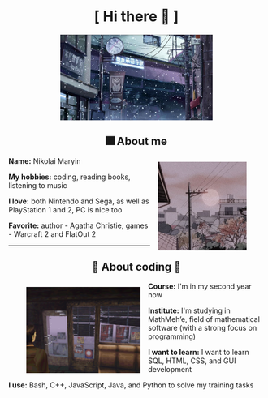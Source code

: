 
<body>
<h1 align="center">[  Hi there 🐙 ]</h1>

<div align="center">
    <img src="assets/snow.jpg" align="center" width="300" alt="snow in japan">
</div>


<div>
<h2 align="center"> 🎆 About me </h2>

<div align="center" style="padding-left: 20px; padding-right: 20px;">
    <img src="assets/sun.jpg" align="right" width="175" alt="sunset in fog" hspace="15" vspace="10">
</div>

<b>Name:</b> Nikolai Maryin

<b>My hobbies:</b> coding, reading books, listening to music

<b>I love:</b> both Nintendo and Sega, as well as PlayStation 1 and 2, PC is nice too

<b>Favorite:</b> author - Agatha Christie, games - Warcraft 2 and FlatOut 2 

</div>

---

<h2 align="center">🦀 About coding 🦞</h2>

<div align="center" style="padding-left: 20px; padding-right: 20px;">
    <img src="assets/sh.png" align="left" width="225" alt="Silent Hill cafe" hspace="15" vspace="10">
</div>

<div>
<b>Course:</b> I'm in my second year now

<b>Institute:</b> I'm studying in MathMeh’e, field of mathematical software (with a strong focus on programming)

<b>I want to learn:</b> I want to learn SQL, HTML, CSS, and GUI development
</div>

<b>I use:</b> Bash, C++, JavaScript, Java, and Python to solve my training tasks

<br><br><br><br><br>

</body>